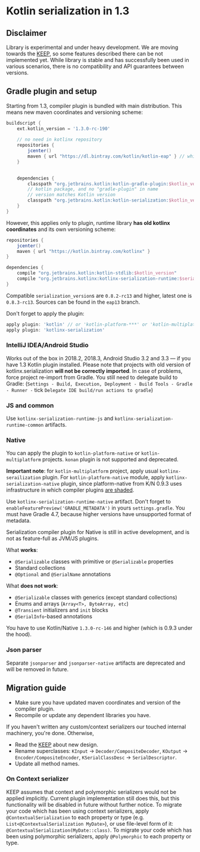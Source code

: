 # Kotlin serialization in 1.3

## Disclaimer

Library is experimental and under heavy development. We are moving towards the [KEEP](https://github.com/Kotlin/KEEP/blob/serialization/proposals/extensions/serialization.md), so some features described there can be not implemented yet.
While library is stable and has successfully been used in various scenarios, there is no compatibility and API guarantees between versions.

## Gradle plugin and setup

Starting from 1.3, compiler plugin is bundled with main distribution.
This means new maven coordinates and versioning scheme:

```gradle
buildscript {
    ext.kotlin_version = '1.3.0-rc-190'
    
    // no need in kotlinx repository
    repositories { 
        jcenter() 
        maven { url "https://dl.bintray.com/kotlin/kotlin-eap" } // while you are on 1.3-RC
    } 
    

    dependencies {
        classpath "org.jetbrains.kotlin:kotlin-gradle-plugin:$kotlin_version"
        // kotlin package, and no "gradle-plugin" in name
        // version matches Kotlin version
        classpath "org.jetbrains.kotlin:kotlin-serialization:$kotlin_version"
    }
}
```

However, this applies only to plugin, runtime library **has old kotlinx coordinates**
and its own versioning scheme:

```gradle
repositories {
    jcenter()
    maven { url "https://kotlin.bintray.com/kotlinx" }
}

dependencies {
    compile "org.jetbrains.kotlin:kotlin-stdlib:$kotlin_version"
    compile "org.jetbrains.kotlinx:kotlinx-serialization-runtime:$serialization_version"
}
``` 

Compatible `serialization_version`s are `0.8.2-rc13` and higher, latest one is `0.8.3-rc13`. Sources can be found in the `eap13` branch.

Don't forget to apply the plugin:

```gradle
apply plugin: 'kotlin' // or 'kotlin-platform-***' or 'kotlin-multiplatform'
apply plugin: 'kotlinx-serialization'
```

### IntelliJ IDEA/Android Studio

Works out of the box in 2018.2, 2018.3, Android Studio 3.2 and 3.3 — if you have 1.3 Kotlin plugin installed.
Please note that projects with old version of kotlinx.serialization **will not be correctly imported**.
In case of problems, force project re-import from Gradle. You still need to delegate build to Gradle:
(`Settings - Build, Execution, Deployment - Build Tools - Gradle - Runner -` tick `Delegate IDE build/run actions to gradle`)

### JS and common

Use `kotlinx-serialization-runtime-js` and `kotlinx-serialization-runtime-common` artifacts.

### Native

You can apply the plugin to `kotlin-platform-native` or `kotlin-multiplatform` projects.
`konan` plugin is not supported and deprecated.

**Important note**: for `kotlin-multiplatform` project, apply usual `kotlinx-serailization` plugin.
For `kotlin-platform-native` module, apply `kotlinx-serialization-native` plugin,
since platform-native from K/N 0.9.3 uses infrastructure in which compiler plugins [are shaded](https://github.com/JetBrains/kotlin-native/issues/2210#issuecomment-429753168).


Use `kotlinx-serialization-runtime-native` artifact. Don't forget to `enableFeaturePreview('GRADLE_METADATA')`
in yours `settings.gradle`. You must have Gradle 4.7, because higher versions have unsupported format of metadata.

Serialization compiler plugin for Native is still in active development, and is not as feature-full as JVM/JS plugins.

What **works**: 

* `@Serializable` classes with primitive or `@Serializable` properties
* Standard collections
* `@Optional` and `@SerialName` annotations

What **does not work**:

* `@Serializable` classes with generics (except standard collections)
* Enums and arrays (`Array<T>, ByteArray, etc`)
* `@Transient` initializers and `init` blocks
* `@SerialInfo`-based annotations

You have to use Kotlin/Native `1.3.0-rc-146` and higher (which is 0.9.3 under the hood).

### Json parser

Separate `jsonparser` and `jsonparser-native` artifacts are deprecated and will be removed in future.

## Migration guide

* Make sure you have updated maven coordinates and version of the compiler plugin.
* Recompile or update any dependent libraries you have.

If you haven't written any custom/context serializers our touched internal machinery, you're done. Otherwise,

* Read the [KEEP](https://github.com/Kotlin/KEEP/blob/serialization/proposals/extensions/serialization.md) about new design.
* Rename superclasses: `KInput` -> `Decoder/CompositeDecoder`, `KOutput` -> `Encoder/CompositeEncoder`, `KSerialClassDesc` -> `SerialDescriptor`.
* Update all method names.

### On Context serializer

KEEP assumes that context and polymorphic serializers would not be applied implicitly.
Current plugin implementation still does this, but this functionality will be disabled in future without further notice.
To migrate your code which has been using context serializers, apply `@ContextualSerialization` to each property or type (e.g. `List<@ContextualSerialization MyDate>`), or use
file-level form of it: `@ContextualSerialization(MyDate::class)`.
To migrate your code which has been using polymorphic serializers, apply `@Polymorphic` to each property or type.

